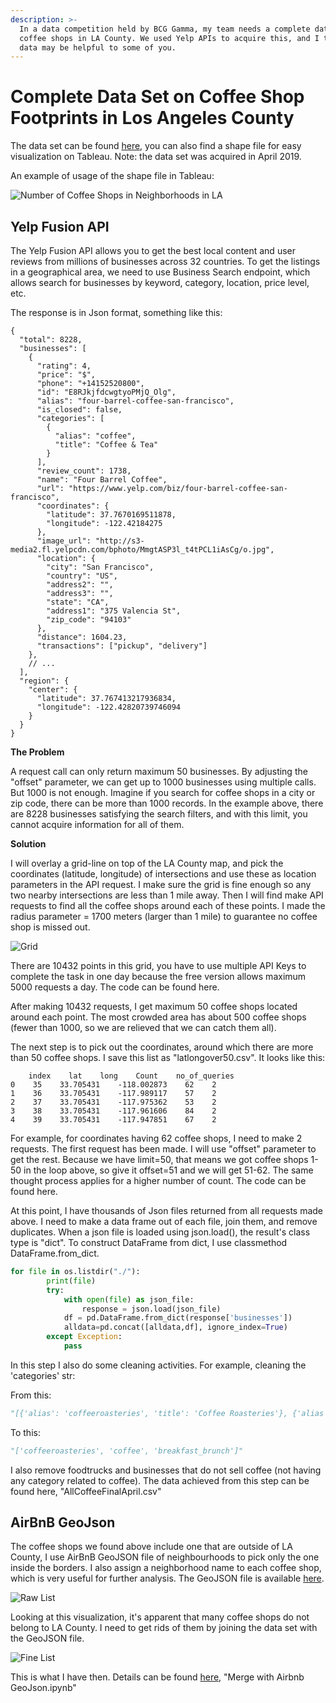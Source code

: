 ```yaml
---
description: >-
  In a data competition held by BCG Gamma, my team needs a complete data set of
  coffee shops in LA County. We used Yelp APIs to acquire this, and I think this
  data may be helpful to some of you.
---
```


# Complete Data Set on Coffee Shop Footprints in Los Angeles County

The data set can be found [here](https://github.com/vuduong191/Gitbook/tree/7cad402e6d11613f338cc9aaa8f966471da595f1/resources/Yelp01/data/README.md), you can also find a shape file for easy visualization on Tableau. Note: the data set was acquired in April 2019.

An example of usage of the shape file in Tableau:

![Number of Coffee Shops in Neighborhoods in LA](../.gitbook/assets/heatmap.png)

## Yelp Fusion API

The Yelp Fusion API allows you to get the best local content and user reviews from millions of businesses across 32 countries. To get the listings in a geographical area, we need to use Business Search endpoint, which allows search for businesses by keyword, category, location, price level, etc.

The response is in Json format, something like this:

```text
{
  "total": 8228,
  "businesses": [
    {
      "rating": 4,
      "price": "$",
      "phone": "+14152520800",
      "id": "E8RJkjfdcwgtyoPMjQ_Olg",
      "alias": "four-barrel-coffee-san-francisco",
      "is_closed": false,
      "categories": [
        {
          "alias": "coffee",
          "title": "Coffee & Tea"
        }
      ],
      "review_count": 1738,
      "name": "Four Barrel Coffee",
      "url": "https://www.yelp.com/biz/four-barrel-coffee-san-francisco",
      "coordinates": {
        "latitude": 37.7670169511878,
        "longitude": -122.42184275
      },
      "image_url": "http://s3-media2.fl.yelpcdn.com/bphoto/MmgtASP3l_t4tPCL1iAsCg/o.jpg",
      "location": {
        "city": "San Francisco",
        "country": "US",
        "address2": "",
        "address3": "",
        "state": "CA",
        "address1": "375 Valencia St",
        "zip_code": "94103"
      },
      "distance": 1604.23,
      "transactions": ["pickup", "delivery"]
    },
    // ...
  ],
  "region": {
    "center": {
      "latitude": 37.767413217936834,
      "longitude": -122.42820739746094
    }
  }
}
```

**The Problem**

A request call can only return maximum 50 businesses. By adjusting the "offset" parameter, we can get up to 1000 businesses using multiple calls. But 1000 is not enough. Imagine if you search for coffee shops in a city or zip code, there can be more than 1000 records. In the example above, there are 8228 businesses satisfying the search filters, and with this limit, you cannot acquire information for all of them.

**Solution**

I will overlay a grid-line on top of the LA County map, and pick the coordinates \(latitude, longitude\) of intersections and use these as location parameters in the API request. I make sure the grid is fine enough so any two nearby intersections are less than 1 mile away. Then I will find make API requests to find all the coffee shops around each of these points. I made the radius parameter = 1700 meters \(larger than 1 mile\) to guarantee no coffee shop is missed out.

![Grid](../.gitbook/assets/latlong.png)

There are 10432 points in this grid, you have to use multiple API Keys to complete the task in one day because the free version allows maximum 5000 requests a day. The code can be found here.

After making 10432 requests, I get maximum 50 coffee shops located around each point. The most crowded area has about 500 coffee shops \(fewer than 1000, so we are relieved that we can catch them all\).

The next step is to pick out the coordinates, around which there are more than 50 coffee shops. I save this list as "latlongover50.csv". It looks like this:

```text
    index    lat    long    Count    no_of_queries
0    35    33.705431    -118.002873    62    2
1    36    33.705431    -117.989117    57    2
2    37    33.705431    -117.975362    53    2
3    38    33.705431    -117.961606    84    2
4    39    33.705431    -117.947851    67    2
```

For example, for coordinates having 62 coffee shops, I need to make 2 requests. The first request has been made. I will use "offset" parameter to get the rest. Because we have limit=50, that means we got coffee shops 1-50 in the loop above, so give it offset=51 and we will get 51-62. The same thought process applies for a higher number of count. The code can be found here.

At this point, I have thousands of Json files returned from all requests made above. I need to make a data frame out of each file, join them, and remove duplicates. When a json file is loaded using json.load\(\), the result's class type is "dict". To construct DataFrame from dict, I use classmethod DataFrame.from\_dict.

```python
for file in os.listdir("./"):
        print(file)
        try:
            with open(file) as json_file:  
                response = json.load(json_file)
            df = pd.DataFrame.from_dict(response['businesses'])
            alldata=pd.concat([alldata,df], ignore_index=True)
        except Exception:
            pass
```

In this step I also do some cleaning activities. For example, cleaning the 'categories' str:

From this:

```python
"[{'alias': 'coffeeroasteries', 'title': 'Coffee Roasteries'}, {'alias': 'coffee', 'title': 'Coffee & Tea'}, {'alias': 'breakfast_brunch', 'title': 'Breakfast & Brunch'}]"
```

To this:

```python
"['coffeeroasteries', 'coffee', 'breakfast_brunch']"
```

I also remove foodtrucks and businesses that do not sell coffee \(not having any category related to coffee\). The data achieved from this step can be found here, "AllCoffeeFinalApril.csv"

## AirBnB GeoJson

The coffee shops we found above include one that are outside of LA County, I use AirBnB GeoJSON file of neighbourhoods to pick only the one inside the borders. I also assign a neighborhood name to each coffee shop, which is very useful for further analysis. The GeoJSON file is available [here](http://insideairbnb.com/get-the-data.html).

![Raw List](../.gitbook/assets/rawlist.png)

Looking at this visualization, it's apparent that many coffee shops do not belong to LA County. I need to get rids of them by joining the data set with the GeoJSON file.

![Fine List](../.gitbook/assets/finelist.png)

This is what I have then. Details can be found [here](https://github.com/vuduong191/Gitbook/tree/7cad402e6d11613f338cc9aaa8f966471da595f1/resources/Yelp01/script/README.md), "Merge with Airbnb GeoJson.ipynb"

